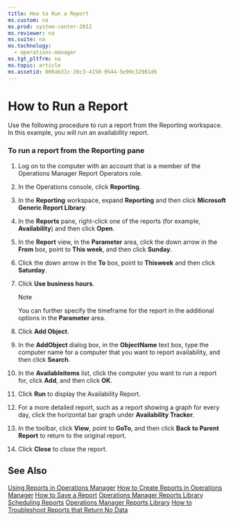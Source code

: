 ```yaml
---
title: How to Run a Report
ms.custom: na
ms.prod: system-center-2012
ms.reviewer: na
ms.suite: na
ms.technology: 
  - operations-manager
ms.tgt_pltfrm: na
ms.topic: article
ms.assetid: 006ab31c-26c3-4150-9544-5e99c32981d6
---
```

# How to Run a Report
Use the following procedure to run a report from the Reporting workspace. In this example, you will run an availability report.

### To run a report from the Reporting pane

1.  Log on to the computer with an account that is a member of the Operations Manager Report Operators role.

2.  In the Operations console, click **Reporting**.

3.  In the **Reporting** workspace, expand **Reporting** and then click **Microsoft Generic Report Library**.

4.  In the **Reports** pane, right\-click one of the reports \(for example, **Availability**\) and then click **Open**.

5.  In the **Report** view, in the **Parameter** area, click the down arrow in the **From** box, point to **This week**, and then click **Sunday**.

6.  Click the down arrow in the **To** box, point to **Thisweek** and then click **Saturday**.

7.  Click **Use business hours**.

    > [!NOTE]
    > You can further specify the timeframe for the report in the additional options in the **Parameter** area.

8.  Click **Add Object**.

9. In the **AddObject** dialog box, in the **ObjectName** text box, type the computer name for a computer that you want to report availability, and then click **Search**.

10. In the **Availableitems** list, click the computer you want to run a report for, click **Add**, and then click **OK**.

11. Click **Run** to display the Availability Report.

12. For a more detailed report, such as a report showing a graph for every day, click the horizontal bar graph under **Availability Tracker**.

13. In the toolbar, click **View**, point to **GoTo**, and then click **Back to Parent Report** to return to the original report.

14. Click **Close** to close the report.

## See Also
[Using Reports in Operations Manager](../Topic/Using-Reports-in-Operations-Manager.md)
[How to Create Reports in Operations Manager](../Topic/How-to-Create-Reports-in-Operations-Manager.md)
[How to Save a Report](../Topic/How-to-Save-a-Report.md)
[Operations Manager Reports Library](../Topic/Operations-Manager-Reports-Library.md)
[Scheduling Reports](../Topic/Scheduling-Reports.md)
[Operations Manager Reports Library](../Topic/Operations-Manager-Reports-Library.md)
[How to Troubleshoot Reports that Return No Data](../Topic/How-to-Troubleshoot-Reports-that-Return-No-Data.md)

